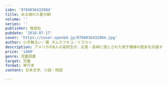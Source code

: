```yaml
---
isbn: '9784036432004'
title: ある晴れた夏の朝
volume: ''
series: ''
publisher: 偕成社
pubdate: '2018-07-17'
cover: 'https://cover.openbd.jp/9784036432004.jpg'
author: 小手鞠るい／著 タムラフキコ／イラスト
description: アメリカの8人の高校生が、広島・長崎に落とされた原子爆弾の是非を討論する。著者が若い世代に問う「戦争」の歴史と記憶。
price: '1400'
genre: 児童図書
target: 児童
format: 単行本
content: 日本文学、小説・物語

---
```

